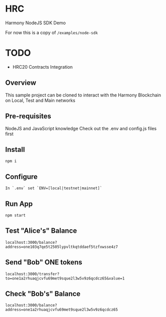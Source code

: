 # HRC
Harmony NodeJS SDK Demo

For now this is a copy of `/examples/node-sdk`

# TODO
* HRC20 Contracts Integration

## Overview
This sample project can be cloned to interact with the Harmony Blockchain on Local, Test and Main networks

## Pre-requisites
NodeJS and JavaScript knowledge
Check out the .env and config.js files first

## Install
```
npm i
```
## Configure
```
In `.env` set `ENV=[local|testnet|mainnet]`
```
## Run App
```
npm start
```
## Test "Alice's" Balance 
```
localhost:3000/balance?address=one103q7qe5t2505lypvltkqtddaef5tzfxwsse4z7
```
## Send "Bob" ONE tokens
```
localhost:3000/transfer?to=one1a2rhuaqjcvfu69met9sque2l3w5v9z6qcdcz65&value=1
```
## Check "Bob's" Balance
```
localhost:3000/balance?address=one1a2rhuaqjcvfu69met9sque2l3w5v9z6qcdcz65
```